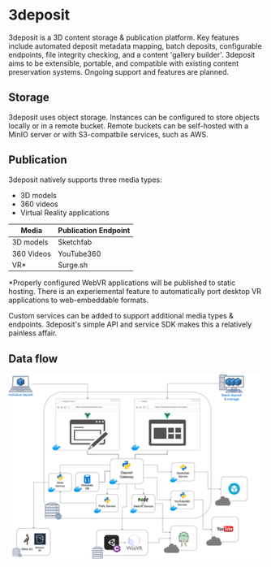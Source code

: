 # 3deposit #
3deposit is a 3D content storage & publication platform. Key features include automated deposit metadata mapping, batch deposits, configurable endpoints, file integrity checking, and a content 'gallery builder'. 3deposit aims to be extensible, portable, and compatible with existing content preservation systems. Ongoing support and features are planned. 

## Storage ##
3deposit uses object storage. Instances can be configured to store objects locally or in a remote bucket. Remote buckets can be self-hosted with a MinIO server or with S3-compatbile services, such as AWS. 

## Publication ##
3deposit natively supports three media types:
* 3D models 
* 360 videos
* Virtual Reality applications

Media  | Publication Endpoint
------------- | -------------
3D models  | Sketchfab
360 Videos  | YouTube360
VR* | Surge.sh

*Properly configured WebVR applications will be published to static hosting. There is an experiemental feature to automatically port desktop VR applications to web-embeddable formats. 

Custom services can be added to support additional media types & endpoints. 3deposit's simple API and service SDK makes this a relatively painless affair. 

## Data flow ##
![3deposit](./docs/3deposit-flow.png)